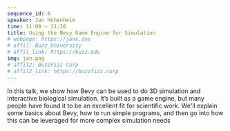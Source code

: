```yaml
---
sequence_id: 6
speaker: Jan Hohenheim
time: 11:00 – 11:30
title: Using the Bevy Game Engine for Simulation
# webpage: https://jane.doe
# affil: Buzz University
# affil_link: https://buzz.edu
img: jan.png
# affil2: BuzzFizz Corp
# affil2_link: https://buzzfizz.corp
---
```


In this talk, we show how Bevy can be used to do 3D simulation and interactive biological simulation. It’s built as a game engine, but many people have found it to be an excellent fit for scientific work. We'll explain some basics about Bevy, how to run simple programs, and then go into how this can be leveraged for more complex simulation needs